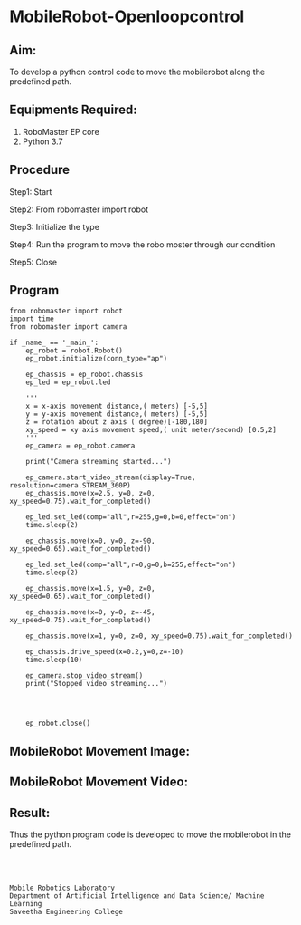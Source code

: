 # MobileRobot-Openloopcontrol
## Aim:

To develop a python control code to move the mobilerobot along the predefined path.

## Equipments Required:
1. RoboMaster EP core
2. Python 3.7

## Procedure

Step1: Start


Step2: From robomaster import robot


Step3: Initialize the type


Step4: Run the program to move the robo moster through our condition


Step5: Close

## Program
```
from robomaster import robot
import time
from robomaster import camera

if _name_ == '_main_':
    ep_robot = robot.Robot()
    ep_robot.initialize(conn_type="ap")

    ep_chassis = ep_robot.chassis
    ep_led = ep_robot.led

    '''
    x = x-axis movement distance,( meters) [-5,5]
    y = y-axis movement distance,( meters) [-5,5]
    z = rotation about z axis ( degree)[-180,180]
    xy_speed = xy axis movement speed,( unit meter/second) [0.5,2]
    '''
    ep_camera = ep_robot.camera

    print("Camera streaming started...")

    ep_camera.start_video_stream(display=True, resolution=camera.STREAM_360P)  
    ep_chassis.move(x=2.5, y=0, z=0, xy_speed=0.75).wait_for_completed()

    ep_led.set_led(comp="all",r=255,g=0,b=0,effect="on")
    time.sleep(2)

    ep_chassis.move(x=0, y=0, z=-90, xy_speed=0.65).wait_for_completed()

    ep_led.set_led(comp="all",r=0,g=0,b=255,effect="on")
    time.sleep(2)

    ep_chassis.move(x=1.5, y=0, z=0, xy_speed=0.65).wait_for_completed()

    ep_chassis.move(x=0, y=0, z=-45, xy_speed=0.75).wait_for_completed()

    ep_chassis.move(x=1, y=0, z=0, xy_speed=0.75).wait_for_completed()

    ep_chassis.drive_speed(x=0.2,y=0,z=-10)
    time.sleep(10)

    ep_camera.stop_video_stream()
    print("Stopped video streaming...")
    



    ep_robot.close()
```

## MobileRobot Movement Image:



## MobileRobot Movement Video:


## Result:
Thus the python program code is developed to move the mobilerobot in the predefined path.


<br/>
<br/>

```
Mobile Robotics Laboratory
Department of Artificial Intelligence and Data Science/ Machine Learning
Saveetha Engineering College
```
